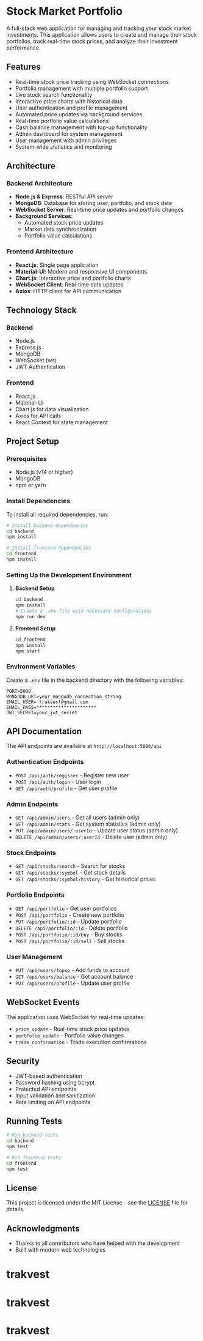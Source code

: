 # Stock Market Portfolio

A full-stack web application for managing and tracking your stock market investments. This application allows users to create and manage their stock portfolios, track real-time stock prices, and analyze their investment performance.

## Features

- Real-time stock price tracking using WebSocket connections
- Portfolio management with multiple portfolio support
- Live stock search functionality
- Interactive price charts with historical data
- User authentication and profile management
- Automated price updates via background services
- Real-time portfolio value calculations
- Cash balance management with top-up functionality
- Admin dashboard for system management
- User management with admin privileges
- System-wide statistics and monitoring

## Architecture

### Backend Architecture
- **Node.js & Express**: RESTful API server
- **MongoDB**: Database for storing user, portfolio, and stock data
- **WebSocket Server**: Real-time price updates and portfolio changes
- **Background Services**: 
  - Automated stock price updates
  - Market data synchronization
  - Portfolio value calculations

### Frontend Architecture
- **React.js**: Single page application
- **Material-UI**: Modern and responsive UI components
- **Chart.js**: Interactive price and portfolio charts
- **WebSocket Client**: Real-time data updates
- **Axios**: HTTP client for API communication

## Technology Stack

### Backend
- Node.js
- Express.js
- MongoDB
- WebSocket (ws)
- JWT Authentication

### Frontend
- React.js
- Material-UI
- Chart.js for data visualization
- Axios for API calls
- React Context for state management

## Project Setup

### Prerequisites
- Node.js (v14 or higher)
- MongoDB
- npm or yarn

### Install Dependencies

To install all required dependencies, run:
```bash
# Install backend dependencies
cd backend
npm install

# Install frontend dependencies
cd frontend
npm install
```

### Setting Up the Development Environment

1. **Backend Setup**
   ```bash
   cd backend
   npm install
   # Create a .env file with necessary configurations
   npm run dev
   ```

2. **Frontend Setup**
   ```bash
   cd frontend
   npm install
   npm start
   ```

### Environment Variables

Create a `.env` file in the backend directory with the following variables:
```
PORT=5000
MONGODB_URI=your_mongodb_connection_string
EMAIL_USER=	trakvest@gmail.com
EMAIL_PASS=**********************
JWT_SECRET=your_jwt_secret

```

## API Documentation

The API endpoints are available at `http://localhost:5000/api`

### Authentication Endpoints
- `POST /api/auth/register` - Register new user
- `POST /api/auth/login` - User login
- `GET /api/auth/profile` - Get user profile

### Admin Endpoints
- `GET /api/admin/users` - Get all users (admin only)
- `GET /api/admin/stats` - Get system statistics (admin only)
- `PUT /api/admin/users/:userId` - Update user status (admin only)
- `DELETE /api/admin/users/:userId` - Delete user (admin only)

### Stock Endpoints
- `GET /api/stocks/search` - Search for stocks
- `GET /api/stocks/:symbol` - Get stock details
- `GET /api/stocks/:symbol/history` - Get historical prices

### Portfolio Endpoints
- `GET /api/portfolio` - Get user portfolios
- `POST /api/portfolio` - Create new portfolio
- `PUT /api/portfolio/:id` - Update portfolio
- `DELETE /api/portfolio/:id` - Delete portfolio
- `POST /api/portfolio/:id/buy` - Buy stocks
- `POST /api/portfolio/:id/sell` - Sell stocks

### User Management
- `PUT /api/users/topup` - Add funds to account
- `GET /api/users/balance` - Get account balance
- `PUT /api/users/profile` - Update user profile

## WebSocket Events

The application uses WebSocket for real-time updates:
- `price_update` - Real-time stock price updates
- `portfolio_update` - Portfolio value changes
- `trade_confirmation` - Trade execution confirmations

## Security

- JWT-based authentication
- Password hashing using bcrypt
- Protected API endpoints
- Input validation and sanitization
- Rate limiting on API endpoints

## Running Tests

```bash
# Run backend tests
cd backend
npm test

# Run frontend tests
cd frontend
npm test
```



## License

This project is licensed under the MIT License - see the [LICENSE](LICENSE) file for details.

## Acknowledgments

- Thanks to all contributors who have helped with the development
- Built with modern web technologies 
# trakvest
# trakvest
# trakvest
